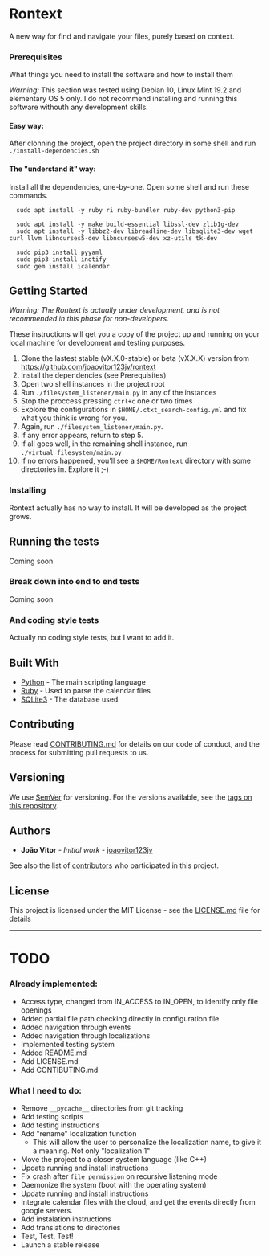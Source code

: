 # Rontext

A new way for find and navigate your files, purely based on context.

### Prerequisites

What things you need to install the software and how to install them

*Warning:* This section was tested using Debian 10, Linux Mint 19.2 and elementary OS 5 only. 
I do not recommend installing and running this software withouth any development skills.

#### Easy way:

After clonning the project, open the project directory in some shell and run `./install-dependencies.sh`

#### The "understand it" way:

Install all the dependencies, one-by-one. Open some shell and run these commands.

```
  sudo apt install -y ruby ri ruby-bundler ruby-dev python3-pip

  sudo apt install -y make build-essential libssl-dev zlib1g-dev
  sudo apt install -y libbz2-dev libreadline-dev libsqlite3-dev wget curl llvm libncurses5-dev libncursesw5-dev xz-utils tk-dev

  sudo pip3 install pyyaml
  sudo pip3 install inotify
  sudo gem install icalendar
```

## Getting Started

*Warning: The Rontext is actually under development, and is not recommended in this phase for non-developers.*

These instructions will get you a copy of the project up and running on your local machine for development and testing purposes.

1. Clone the lastest stable (vX.X.0-stable) or beta (vX.X.X) version from https://github.com/joaovitor123jv/rontext
2. Install the dependencies (see Prerequisites)
3. Open two shell instances in the project root
4. Run `./filesystem_listener/main.py` in any of the instances
5. Stop the proccess pressing `ctrl+c` one or two times
6. Explore the configurations in `$HOME/.ctxt_search-config.yml` and fix what you think is wrong for you.
7. Again, run `./filesystem_listener/main.py`.
8. If any error appears, return to step 5.
9. If all goes well, in the remaining shell instance, run `./virtual_filesystem/main.py`
10. If no errors happened, you'll see a `$HOME/Rontext` directory with some directories in. Explore it ;-)

### Installing

Rontext actually has no way to install. It will be developed as the project grows.

## Running the tests

Coming soon

### Break down into end to end tests

Coming soon

### And coding style tests

Actually no coding style tests, but I want to add it.

## Built With

* [Python](https://www.python.org/) - The main scripting language
* [Ruby](https://www.ruby-lang.org/) - Used to parse the calendar files
* [SQLite3](https://www.sqlite.org/index.html) - The database used

## Contributing

Please read [CONTRIBUTING.md](CONTRIBUTING.md) for details on our code of conduct, and the process for submitting pull requests to us.

## Versioning

We use [SemVer](http://semver.org/) for versioning. For the versions available, see the [tags on this repository](https://github.com/joaovitor123jv/rontext/tags). 

## Authors

* **João Vitor** - *Initial work* - [joaovitor123jv](https://github.com/joaovitor123jv)

See also the list of [contributors](https://github.com/joaovitor123jv/rontext/contributors) who participated in this project.

## License

This project is licensed under the MIT License - see the [LICENSE.md](LICENSE.md) file for details


-----

# TODO

### Already implemented:
* Access type, changed from IN\_ACCESS to IN\_OPEN, to identify only file openings
* Added partial file path checking directly in configuration file
* Added navigation through events
* Added navigation through localizations
* Implemented testing system
* Added README.md
* Add LICENSE.md
* Add CONTIBUTING.md

### What I need to do:
* Remove `__pycache__` directories from git tracking
* Add testing scripts
* Add testing instructions
* Add "rename" localization function
    - This will allow the user to personalize the localization name, to give it a meaning. Not only "localization 1"
* Move the project to a closer system language (like C++)
* Update running and install instructions
* Fix crash after `file permission` on recursive listening mode
* Daemonize the system (boot with the operating system)
* Update running and install instructions
* Integrate calendar files with the cloud, and get the events directly from google servers.
* Add instalation instructions
* Add translations to directories
* Test, Test, Test!
* Launch a stable release
